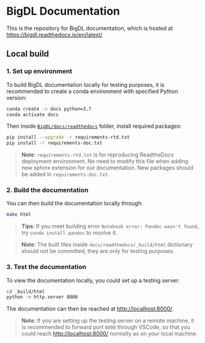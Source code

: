 # BigDL Documentation
This is the repository for BigDL documentation, which is hosted at https://bigdl.readthedocs.io/en/latest/
## Local build
### 1. Set up environment
To build BigDL documentation locally for testing purposes, it is recommended to create a conda environment with specified Python version:

```bash
conda create -n docs python=3.7
conda activate docs
```

Then inside [`BigDL/docs/readthedocs`](.) folder, install required packages:

```bash
pip install --upgrade -r requirements-rtd.txt
pip install -r requirements-doc.txt
```
> **Note**: `requirements-rtd.txt` is for reproducing ReadtheDocs deployment environment. No need to modify this file when adding new sphinx extension for our documentation. New packages should be added in `requirements-doc.txt`.

### 2. Build the documentation
You can then build the documentation locally through:
```bash
make html
```
> **Tips**: If you meet building error `Notebook error: Pandoc wasn't found`, try `conda install pandoc` to resolve it.

> **Note**: The built files inside `docs/readthedocs/_build/html` dictionary should not be committed, they are only for testing purposes.

### 3. Test the documentation
To view the documentation locally, you could set up a testing server:
```bash
cd _build/html
python -m http.server 8000
```
The documentation can then be reached at [http://localhost:8000/](http://localhost:8000/).

> **Note**: If you are setting up the testing server on a remote machine, it is recommended to forward port `8000` through VSCode, so that you could reach [http://localhost:8000/](http://localhost:8000/) normally as on your local machine.